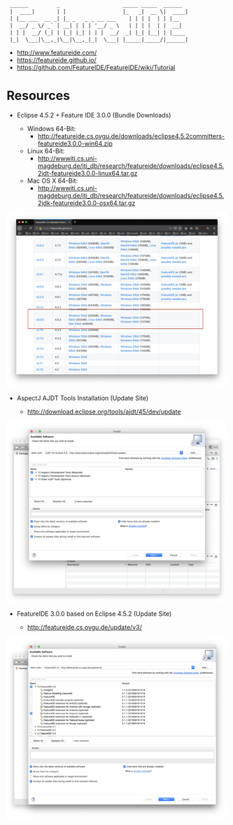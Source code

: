 	
	 ______         _                    _____ _____  ______ 
	 |  ____|       | |                  |_   _|  __ \|  ____|
	 | |__ ___  __ _| |_ _   _ _ __ ___    | | | |  | | |__   
	 |  __/ _ \/ _` | __| | | | '__/ _ \   | | | |  | |  __|  
	 | | |  __/ (_| | |_| |_| | | |  __/  _| |_| |__| | |____ 
	 |_|  \___|\__,_|\__|\__,_|_|  \___| |_____|_____/|______|
	                                                                                            
	
* http://www.featureide.com/
* https://featureide.github.io/
* https://github.com/FeatureIDE/FeatureIDE/wiki/Tutorial


# Resources

* Eclipse 4.5.2 + Feature IDE 3.0.0 (Bundle Downloads)
	
	* Windows 64-Bit: 
		* http://featureide.cs.ovgu.de/downloads/eclipse4.5.2committers-featureide3.0.0-win64.zip
	* Linux 64-Bit:  
		* http://wwwiti.cs.uni-magdeburg.de/iti_db/research/featureide/downloads/eclipse4.5.2jdt-featureide3.0.0-linux64.tar.gz
	* Mac OS X 64-Bit: 
		* http://wwwiti.cs.uni-magdeburg.de/iti_db/research/featureide/downloads/eclipse4.5.2jdk-featureide3.0.0-osx64.tar.gz
		
![Install](./images/eclipse-install.png)

* AspectJ AJDT Tools Installation (Update Site)
	
	* http://download.eclipse.org/tools/ajdt/45/dev/update

![Install](./images/ajdt-install.png)
		
* FeatureIDE 3.0.0 based on Eclipse 4.5.2 (Update Site)
	
	* http://featureide.cs.ovgu.de/update/v3/

![Install](./images/featureide-install.png)
	
		

